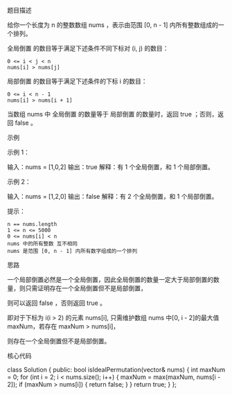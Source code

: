 题目描述

给你一个长度为 n 的整数数组 nums ，表示由范围 [0, n - 1] 内所有整数组成的一个排列。

全局倒置 的数目等于满足下述条件不同下标对 (i, j) 的数目：

    0 <= i < j < n
    nums[i] > nums[j]

局部倒置 的数目等于满足下述条件的下标 i 的数目：

    0 <= i < n - 1
    nums[i] > nums[i + 1]

当数组 nums 中 全局倒置 的数量等于 局部倒置 的数量时，返回 true ；否则，返回 false 。


示例

示例 1：

输入：nums = [1,0,2]
输出：true
解释：有 1 个全局倒置，和 1 个局部倒置。

示例 2：

输入：nums = [1,2,0]
输出：false
解释：有 2 个全局倒置，和 1 个局部倒置。

提示：

    n == nums.length
    1 <= n <= 5000
    0 <= nums[i] < n
    nums 中的所有整数 互不相同
    nums 是范围 [0, n - 1] 内所有数字组成的一个排列


思路

一个局部倒置必然是一个全局倒置，因此全局倒置的数量一定大于局部倒置的数量，则只需证明存在一个全局倒置但不是局部倒置，

则可以返回 false ，否则返回 true 。

即对于下标为 i(i > 2) 的元素 nums[i], 只需维护数组 nums 中[0, i - 2]的最大值maxNum，若存在 maxNum > nums[i]，

则存在一个全局倒置但不是局部倒置。


核心代码

class Solution {
public:
    bool isIdealPermutation(vector<int>& nums) {
        int maxNum = 0;
        for (int i = 2; i < nums.size(); i++) {
            maxNum = max(maxNum, nums[i - 2]);
            if (maxNum > nums[i]) {
                return false;
            }
        }
        return true;
    }
};